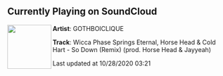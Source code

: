 ## Currently Playing on SoundCloud

[<img align="left" width="100" src="https://i1.sndcdn.com/artworks-000173236705-nrhau6-t50x50.jpg">](https://soundcloud.com/gothboiclique/wicca-phase-springs-eternal-horse-head-cold-hart-so-down-remix-prod-horse-head-jayyeah?in=gothboiclique/sets/yeah-its-true)

**Artist**: GOTHBOICLIQUE 

**Track**: Wicca Phase Springs Eternal, Horse Head & Cold Hart - So Down (Remix) (prod. Horse Head & Jayyeah)

Last updated at 10/28/2020 03:21
